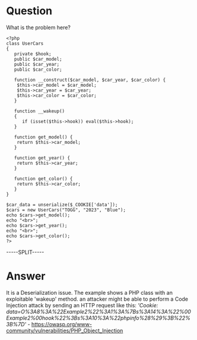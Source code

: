 # Question
 
What is the problem here?
 
```
<?php
class UserCars
{
   private $hook;
   public $car_model;
   public $car_year;
   public $car_color;

   function __construct($car_model, $car_year, $car_color) {
    $this->car_model = $car_model;
    $this->car_year = $car_year;
    $this->car_color = $car_color;
   }

   function __wakeup()
   {
      if (isset($this->hook)) eval($this->hook);
   }

   function get_model() {
    return $this->car_model;
   }
   
   function get_year() {
    return $this->car_year;
   }

   function get_color() {
    return $this->car_color;
   }
}

$car_data = unserialize($_COOKIE['data']);
$cars = new UserCars("TOGG", "2023", "Blue");
echo $cars->get_model();
echo "<br>";
echo $cars->get_year();
echo "<br>";
echo $cars->get_color();
?>
```
 
-----SPLIT-----
 
# Answer

It is a Deserialization issue. The example shows a PHP class with an exploitable 'wakeup' method. an attacker might be able to perform a Code Injection attack by sending an HTTP request like this: _'Cookie: data=O%3A8%3A%22Example2%22%3A1%3A%7Bs%3A14%3A%22%00Example2%00hook%22%3Bs%3A10%3A%22phpinfo%28%29%3B%22%3B%7D'_ - https://owasp.org/www-community/vulnerabilities/PHP_Object_Injection
